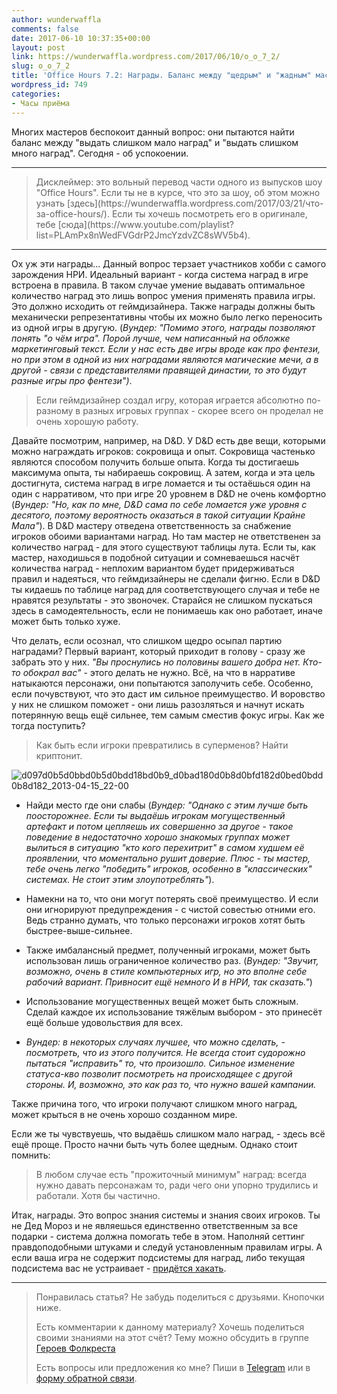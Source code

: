 ```yaml
---
author: wunderwaffla
comments: false
date: 2017-06-10 10:37:35+00:00
layout: post
link: https://wunderwaffla.wordpress.com/2017/06/10/o_o_7_2/
slug: o_o_7_2
title: 'Office Hours 7.2: Награды. Баланс между "щедрым" и "жадным" мастером'
wordpress_id: 749
categories:
- Часы приёма
---
```


Многих мастеров беспокоит данный вопрос: они пытаются найти баланс между "выдать слишком мало наград" и "выдать слишком много наград". Сегодня - об успокоении.
<!-- more -->



* * *





<blockquote>Дисклеймер: это вольный перевод части одного из выпусков шоу "Office Hours". Если ты не в курсе, что это за шоу, об этом можно узнать [здесь](https://wunderwaffla.wordpress.com/2017/03/21/что-за-office-hours/). Если ты хочешь посмотреть его в оригинале, тебе [сюда](https://www.youtube.com/playlist?list=PLAmPx8nWedFVGdrP2JmcYzdvZC8sWV5b4).</blockquote>





* * *



Ох уж эти награды... Данный вопрос терзает участников хобби с самого зарождения НРИ. Идеальный вариант - когда система наград в игре встроена в правила. В таком случае умение выдавать оптимальное количество наград это лишь вопрос умения применять правила игры. Это должно исходить от геймдизайнера. Также награды должны быть механически репрезентативны чтобы их можно было легко переносить из одной игры в другую. (_Вундер: "Помимо этого, награды позволяют понять "о чём игра". Порой лучше, чем написанный на обложке маркетинговый текст. Если у нас есть две игры вроде как про фентези, но при этом в одной из них наградами являются магические мечи, а в другой - связи с представителями правящей династии, то это будут разные игры про фентези")_.



<blockquote>Если геймдизайнер создал игру, которая играется абсолютно по-разному в разных игровых группах - скорее всего он проделал не очень хорошую работу.</blockquote>



Давайте посмотрим, например, на D&D. У D&D есть две вещи, которыми можно награждать игроков: сокровища и опыт. Сокровища частенько являются способом получить больше опыта. Когда ты достигаешь максимума опыта, ты набираешь сокровищ. А затем, когда и эта цель достигнута, система наград в игре ломается и ты остаёшься один на один с нарративом, что при игре 20 уровнем в D&D не очень комфортно (_Вундер: "Но, как по мне, D&D сама по себе ломается уже уровня с десятого, поэтому вероятность оказаться в такой ситуации Крайне Мала"_). В D&D мастеру отведена ответственность за снабжение игроков обоими вариантами наград. Но там мастер не ответственен за количество наград - для этого существуют таблицы лута. Если ты, как мастер, находишься в подобной ситуации и сомневаешься насчёт количества наград - неплохим вариантом будет придерживаться правил и надеяться, что геймдизайнеры не сделали фигню. Если в D&D ты кидаешь по таблице наград для соответствующего случая и тебе не нравятся результаты - это звоночек. Старайся не слишком пускаться здесь в самодеятельность, если не понимаешь как оно работает, иначе может быть только хуже.

Что делать, если осознал, что слишком щедро осыпал партию наградами? Первый вариант, который приходит в голову - сразу же забрать это у них. _"Вы проснулись но половины вашего добра нет. Кто-то обокрал вас"_ - этого делать не нужно. Всё, на что в нарративе натыкаются персонажи, они попытаются заполучить себе. Особенно, если почувствуют, что это даст им сильное преимущество. И воровство у них не слишком поможет - они лишь разозляться и начнут искать потерянную вещь ещё сильнее, тем самым сместив фокус игры. Как же тогда поступить?



<blockquote>Как быть если игроки превратились в суперменов? Найти криптонит.</blockquote>



![d097d0b5d0bbd0b5d0bdd18bd0b9_d0bad180d0b8d0bfd182d0bed0bdd0b8d182_2013-04-15_22-00](https://wunderwaffla.files.wordpress.com/2017/06/d097d0b5d0bbd0b5d0bdd18bd0b9_d0bad180d0b8d0bfd182d0bed0bdd0b8d182_2013-04-15_22-00.jpg)




    
  * Найди место где они слабы (_Вундер: "Однако с этим лучше быть поосторожнее. Если ты выдаёшь игрокам могущественный артефакт и потом цепляешь их совершенно за другое - такое поведение в недостаточно хорошо знакомых группах может вылиться в ситуацию "кто кого перехитрит" в самом худшем её проявлении, что моментально рушит доверие. Плюс - ты мастер, тебе очень легко "победить" игроков, особенно в "классических" системах. Не стоит этим злоупотреблять"_).

    
  * Намекни на то, что они могут потерять своё преимущество. И если они игнорируют предупреждения - с чистой совестью отними его. Ведь странно думать, что только персонажи игроков хотят быть быстрее-выше-сильнее.

    
  * Также имбалансный предмет, полученный игроками, может быть использован лишь ограниченное количество раз. (_Вундер: "Звучит, возможно, очень в стиле компьютерных игр, но это вполне себе рабочий вариант. Привносит ещё немного И в НРИ, так сказать."_)

    
  * Использование могущественных вещей может быть сложным. Сделай каждое их использование тяжёлым выбором - это принесёт ещё больше удовольствия для всех.

    
  * _Вундер: в некоторых случаях лучшее, что можно сделать, - посмотреть, что из этого получится. Не всегда стоит судорожно пытаться "исправить" то, что произошло. Сильное изменение статуса-кво позволит посмотреть на происходящее с другой стороны. И, возможно, это как раз то, что нужно вашей кампании._



Также причина того, что игроки получают слишком много наград, может крыться в не очень хорошо созданном мире.

Если же ты чувствуешь, что выдаёшь слишком мало наград, - здесь всё ещё проще. Просто начни быть чуть более щедным. Однако стоит помнить:



<blockquote>В любом случае есть "прожиточный минимум" наград: всегда нужно давать персонажам то, ради чего они упорно трудились и работали. Хотя бы частично.</blockquote>



Итак, награды. Это вопрос знания системы и знания своих игроков. Ты не Дед Мороз и не являешься единственно ответственным за все подарки - система должна помогать тебе в этом. Наполняй сеттинг правдоподобными штуками и следуй установленным правилам игры. А если ваша игра не содержит подсистемы для наград, либо текущая подсистема вас не устраивает - [придётся хакать](https://wunderwaffla.wordpress.com/2017/04/15/office-hours-1-3-%d1%87%d1%82%d0%be-%d0%bc%d0%b0%d1%81%d1%82%d0%b5%d1%80-%d0%b4%d0%be%d0%bb%d0%b6%d0%b5%d0%bd-%d1%83%d1%87%d0%b8%d1%82%d1%8b%d0%b2%d0%b0%d1%82%d1%8c-%d0%ba%d0%be%d0%b3%d0%b4%d0%b0/).



* * *





<blockquote>Понравилась статья? Не забудь поделиться с друзьями. Кнопочки ниже.

Есть комментарии к данному материалу? Хочешь поделиться своими знаниями на этот счёт? Тему можно обсудить в группе [Героев Фолкреста](https://vk.com/heroesoffallcrest)

Есть вопросы или предложения ко мне? Пиши в [Telegram](https://t.me/wunderwaffla) или в [форму обратной связи](https://wunderwaffla.wordpress.com/contact/).</blockquote>




